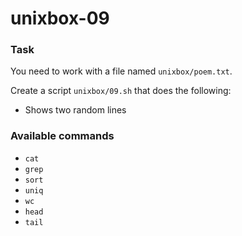 # unixbox-09

### Task

You need to work with a file named `unixbox/poem.txt`.

Create a script `unixbox/09.sh` that does the following:

- Shows two random lines

### Available commands

* `cat`
* `grep`
* `sort`
* `uniq`
* `wc`
* `head`
* `tail`
